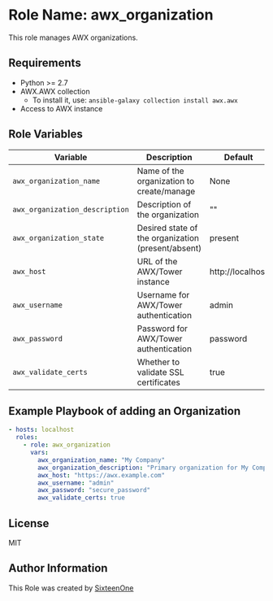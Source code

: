 # Role Name: awx_organization

This role manages AWX organizations.

## Requirements

- Python >= 2.7
- AWX.AWX collection
  - To install it, use: `ansible-galaxy collection install awx.awx`
- Access to AWX instance

## Role Variables

| Variable | Description | Default |
|----------|-------------|---------|
| `awx_organization_name` | Name of the organization to create/manage | None |
| `awx_organization_description` | Description of the organization | "" |
| `awx_organization_state` | Desired state of the organization (present/absent) | present |
| `awx_host` | URL of the AWX/Tower instance | http://localhost |
| `awx_username` | Username for AWX/Tower authentication | admin |
| `awx_password` | Password for AWX/Tower authentication | password |
| `awx_validate_certs` | Whether to validate SSL certificates | true |

## Example Playbook of adding an Organization

```yaml
- hosts: localhost
  roles:
    - role: awx_organization
      vars:
        awx_organization_name: "My Company"
        awx_organization_description: "Primary organization for My Company"
        awx_host: "https://awx.example.com"
        awx_username: "admin"
        awx_password: "secure_password"
        awx_validate_certs: true
```

## License
MIT

## Author Information
This Role was created by [SixteenOne](https://bsky.app/profile/16ne.uk)
